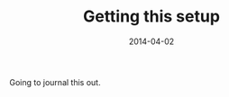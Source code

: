 ﻿---
title: "Getting this setup"
description: "Sort of 3444444journal"
tags:
  - micro
  - test
date: "2014-04-02"
publishDate: "2014-04-02"
syndicate:
  - "https://gangstalking.cc"
audio: []
videos: []
images: []
---

Going to journal this out.

